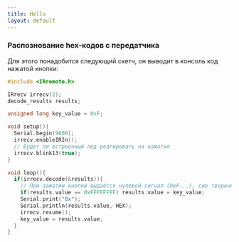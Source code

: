 ```yaml
---
title: Hello
layout: default
---
```


### Распознование hex-кодов с передатчика
Для этого понадобится следующий скетч, он выводит в консоль код нажатой кнопки:
```c
#include <IRremote.h>

IRrecv irrecv(2);
decode_results results;

unsigned long key_value = 0xF;

void setup(){
  Serial.begin(9600);
  irrecv.enableIRIn();
  // Будет ли встроенный лед реагировать на нажатия
  irrecv.blink13(true);
}

void loop(){
  if(irrecv.decode(&results)){
    // При зажатии кнопки выдаётся нулевой сигнал (0xF...), сие творение позволяет повторять код кнопки
    if(results.value == 0xFFFFFFFF) results.value = key_value;
    Serial.print("0x");
    Serial.println(results.value, HEX);
    irrecv.resume();
    key_value = results.value;
  }
}
```
